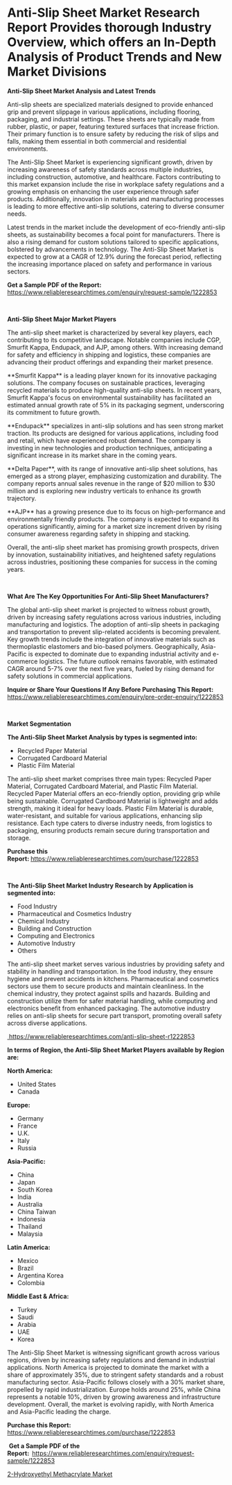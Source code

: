<p><h1>Anti-Slip Sheet Market Research Report Provides thorough Industry Overview, which offers an In-Depth Analysis of Product Trends and New Market Divisions</h1></p><p><strong>Anti-Slip Sheet Market Analysis and Latest Trends</strong></p>
<p><p>Anti-slip sheets are specialized materials designed to provide enhanced grip and prevent slippage in various applications, including flooring, packaging, and industrial settings. These sheets are typically made from rubber, plastic, or paper, featuring textured surfaces that increase friction. Their primary function is to ensure safety by reducing the risk of slips and falls, making them essential in both commercial and residential environments.</p><p>The Anti-Slip Sheet Market is experiencing significant growth, driven by increasing awareness of safety standards across multiple industries, including construction, automotive, and healthcare. Factors contributing to this market expansion include the rise in workplace safety regulations and a growing emphasis on enhancing the user experience through safer products. Additionally, innovation in materials and manufacturing processes is leading to more effective anti-slip solutions, catering to diverse consumer needs.</p><p>Latest trends in the market include the development of eco-friendly anti-slip sheets, as sustainability becomes a focal point for manufacturers. There is also a rising demand for custom solutions tailored to specific applications, bolstered by advancements in technology. The Anti-Slip Sheet Market is expected to grow at a CAGR of 12.9% during the forecast period, reflecting the increasing importance placed on safety and performance in various sectors.</p></p>
<p><strong>Get a Sample PDF of the Report:&nbsp;</strong> <a href="https://www.reliableresearchtimes.com/enquiry/request-sample/1222853?utm_campaign=3063&utm_medium=2&utm_source=Github&utm_content=ia&utm_term=03042025&utm_id=anti-slip-sheet">https://www.reliableresearchtimes.com/enquiry/request-sample/1222853</a></p>
<p>&nbsp;</p>
<p><strong>Anti-Slip Sheet Major Market Players</strong></p>
<p><p>The anti-slip sheet market is characterized by several key players, each contributing to its competitive landscape. Notable companies include CGP, Smurfit Kappa, Endupack, and AJP, among others. With increasing demand for safety and efficiency in shipping and logistics, these companies are advancing their product offerings and expanding their market presence.</p><p>**Smurfit Kappa** is a leading player known for its innovative packaging solutions. The company focuses on sustainable practices, leveraging recycled materials to produce high-quality anti-slip sheets. In recent years, Smurfit Kappa's focus on environmental sustainability has facilitated an estimated annual growth rate of 5% in its packaging segment, underscoring its commitment to future growth.</p><p>**Endupack** specializes in anti-slip solutions and has seen strong market traction. Its products are designed for various applications, including food and retail, which have experienced robust demand. The company is investing in new technologies and production techniques, anticipating a significant increase in its market share in the coming years.</p><p>**Delta Paper**, with its range of innovative anti-slip sheet solutions, has emerged as a strong player, emphasizing customization and durability. The company reports annual sales revenue in the range of $20 million to $30 million and is exploring new industry verticals to enhance its growth trajectory.</p><p>**AJP** has a growing presence due to its focus on high-performance and environmentally friendly products. The company is expected to expand its operations significantly, aiming for a market size increment driven by rising consumer awareness regarding safety in shipping and stacking.</p><p>Overall, the anti-slip sheet market has promising growth prospects, driven by innovation, sustainability initiatives, and heightened safety regulations across industries, positioning these companies for success in the coming years.</p></p>
<p>&nbsp;</p>
<p><strong>What Are The Key Opportunities For Anti-Slip Sheet Manufacturers?</strong></p>
<p><p>The global anti-slip sheet market is projected to witness robust growth, driven by increasing safety regulations across various industries, including manufacturing and logistics. The adoption of anti-slip sheets in packaging and transportation to prevent slip-related accidents is becoming prevalent. Key growth trends include the integration of innovative materials such as thermoplastic elastomers and bio-based polymers. Geographically, Asia-Pacific is expected to dominate due to expanding industrial activity and e-commerce logistics. The future outlook remains favorable, with estimated CAGR around 5-7% over the next five years, fueled by rising demand for safety solutions in commercial applications.</p></p>
<p><strong>Inquire or Share Your Questions If Any Before Purchasing This Report:</strong> <a href="https://www.reliableresearchtimes.com/enquiry/pre-order-enquiry/1222853?utm_campaign=3063&utm_medium=2&utm_source=Github&utm_content=ia&utm_term=03042025&utm_id=anti-slip-sheet">https://www.reliableresearchtimes.com/enquiry/pre-order-enquiry/1222853</a></p>
<p>&nbsp;</p>
<p><strong>Market Segmentation</strong></p>
<p><strong>The Anti-Slip Sheet Market Analysis by types is segmented into:</strong></p>
<p><ul><li>Recycled Paper Material</li><li>Corrugated Cardboard Material</li><li>Plastic Film Material</li></ul></p>
<p><p>The anti-slip sheet market comprises three main types: Recycled Paper Material, Corrugated Cardboard Material, and Plastic Film Material. Recycled Paper Material offers an eco-friendly option, providing grip while being sustainable. Corrugated Cardboard Material is lightweight and adds strength, making it ideal for heavy loads. Plastic Film Material is durable, water-resistant, and suitable for various applications, enhancing slip resistance. Each type caters to diverse industry needs, from logistics to packaging, ensuring products remain secure during transportation and storage.</p></p>
<p><strong>Purchase this Report:&nbsp;</strong><a href="https://www.reliableresearchtimes.com/purchase/1222853?utm_campaign=3063&utm_medium=2&utm_source=Github&utm_content=ia&utm_term=03042025&utm_id=anti-slip-sheet">https://www.reliableresearchtimes.com/purchase/1222853</a></p>
<p>&nbsp;</p>
<p><strong>The Anti-Slip Sheet Market Industry Research by Application is segmented into:</strong></p>
<p><ul><li>Food Industry</li><li>Pharmaceutical and Cosmetics Industry</li><li>Chemical Industry</li><li>Building and Construction</li><li>Computing and Electronics</li><li>Automotive Industry</li><li>Others</li></ul></p>
<p><p>The anti-slip sheet market serves various industries by providing safety and stability in handling and transportation. In the food industry, they ensure hygiene and prevent accidents in kitchens. Pharmaceutical and cosmetics sectors use them to secure products and maintain cleanliness. In the chemical industry, they protect against spills and hazards. Building and construction utilize them for safer material handling, while computing and electronics benefit from enhanced packaging. The automotive industry relies on anti-slip sheets for secure part transport, promoting overall safety across diverse applications.</p></p>
<p><a href="https://www.reliableresearchtimes.com/anti-slip-sheet-r1222853?utm_campaign=3063&utm_medium=2&utm_source=Github&utm_content=ia&utm_term=03042025&utm_id=anti-slip-sheet">&nbsp;https://www.reliableresearchtimes.com/anti-slip-sheet-r1222853</a></p>
<p><strong>In terms of Region, the Anti-Slip Sheet Market Players available by Region are:</strong></p>
<p>
    <p> <strong> North America: </strong>
        <ul>
            <li>United States</li>
            <li>Canada</li>
        </ul>
        </p> 
    <p> <strong> Europe: </strong>
        <ul>
            <li>Germany</li>
            <li>France</li>
            <li>U.K.</li>
            <li>Italy</li>
            <li>Russia</li>
        </ul>
        </p> 
    <p> <strong> Asia-Pacific: </strong>
        <ul>
            <li>China</li>
            <li>Japan</li>
            <li>South Korea</li>
            <li>India</li>
            <li>Australia</li>
            <li>China Taiwan</li>
            <li>Indonesia</li>
            <li>Thailand</li>
            <li>Malaysia</li>
        </ul>
        </p> 
    <p> <strong> Latin America: </strong>
        <ul>
            <li>Mexico</li>
            <li>Brazil</li>
            <li>Argentina Korea</li>
            <li>Colombia</li>
        </ul>
        </p> 
    <p> <strong> Middle East & Africa: </strong>
        <ul>
            <li>Turkey</li>
            <li>Saudi</li>
            <li>Arabia</li>
            <li>UAE</li>
            <li>Korea</li>
        </ul>
    </p>
    </p>
<p><p>The Anti-Slip Sheet Market is witnessing significant growth across various regions, driven by increasing safety regulations and demand in industrial applications. North America is projected to dominate the market with a share of approximately 35%, due to stringent safety standards and a robust manufacturing sector. Asia-Pacific follows closely with a 30% market share, propelled by rapid industrialization. Europe holds around 25%, while China represents a notable 10%, driven by growing awareness and infrastructure development. Overall, the market is evolving rapidly, with North America and Asia-Pacific leading the charge.</p></p>
<p><strong>Purchase this Report: </strong><a href="https://www.reliableresearchtimes.com/purchase/1222853?utm_campaign=3063&utm_medium=2&utm_source=Github&utm_content=ia&utm_term=03042025&utm_id=anti-slip-sheet">https://www.reliableresearchtimes.com/purchase/1222853</a></p>
<p>&nbsp;<strong>Get a Sample PDF of the Report:&nbsp;&nbsp;</strong><a href="https://www.reliableresearchtimes.com/enquiry/request-sample/1222853?utm_campaign=3063&utm_medium=2&utm_source=Github&utm_content=ia&utm_term=03042025&utm_id=anti-slip-sheet">https://www.reliableresearchtimes.com/enquiry/request-sample/1222853</a></p>
<p><strong></strong></p>
<p><p><a href="https://github.com/boysabotzoc/Market-Research-Report-List-1/blob/main/2-hydroxyethyl-methacrylate-market.md?utm_campaign=3063&utm_medium=2&utm_source=Github&utm_content=ia&utm_term=03042025&utm_id=anti-slip-sheet">2-Hydroxyethyl Methacrylate Market</a></p></p>